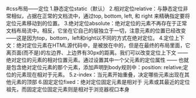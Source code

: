#css布局——定位
1.静态定位static（默认）
2.相对定位relative：与静态定位非常相似，占据在正常的文档流中，通过top, bottom, left, 和 right 来精确指定要将定位元素移动到的位置。
3.绝对定位absolute：绝对定位的元素不再存在于正常文档布局流中。相反，它坐在它自己的层独立于一切，注意元素的位置已经改变——这是因为top，bottom，left和right以不同的方式在绝对定位。
4.定位上下文：绝对定位元素在HTML源代码中，是被放在<body>中的，但是在最终的布局里面，它离页面(而不是<body>)的左边界、上边界有30px的距离。我们可以改变定位上下文 —— 绝对定位的元素的相对位置元素。通过设置其中一个父元素的定位属性 —— 也就是包含绝对定位元素的那个元素，添加声明到body规则中：position: relative;定位的元素现在相对于<body>元素。
5.z-index：当元素开始重叠，决定哪些元素出现在其他元素的顶部
6.固定定位fixed：绝对定位固定元素是相对于 <html> 元素或其最近的定位祖先，而固定定位固定元素则是相对于浏览器视口本身
